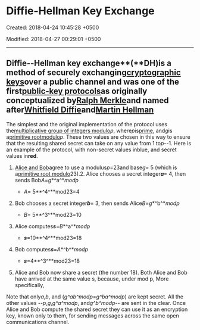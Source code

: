 # Diffie-Hellman Key Exchange

Created: 2018-04-24 10:45:28 +0500

Modified: 2018-04-27 00:29:01 +0500

---

## Diffie--Hellman key exchange**(**DH)is a method of securely exchanging[cryptographic keys](https://en.wikipedia.org/wiki/Key_(cryptography))over a public channel and was one of the first[public-key protocols](https://en.wikipedia.org/wiki/Public-key_cryptography)as originally conceptualized by[Ralph Merkle](https://en.wikipedia.org/wiki/Ralph_Merkle)and named after[Whitfield Diffie](https://en.wikipedia.org/wiki/Whitfield_Diffie)and[Martin Hellman](https://en.wikipedia.org/wiki/Martin_Hellman)

The simplest and the original implementation of the protocol uses the[multiplicative group of integers modulo](https://en.wikipedia.org/wiki/Multiplicative_group_of_integers_modulo_n)*p*, where*p*is[prime](https://en.wikipedia.org/wiki/Prime_number), and*g*is a[primitive root](https://en.wikipedia.org/wiki/Primitive_root_modulo_n)[modulo](https://en.wikipedia.org/wiki/Modular_arithmetic)*p*. These two values are chosen in this way to ensure that the resulting shared secret can take on any value from 1 to*p*--1. Here is an example of the protocol, with non-secret values inblue, and secret values in**red**.

1. [Alice and Bob](https://en.wikipedia.org/wiki/Alice_and_Bob)agree to use a modulus*p*=23and base*g*= 5 (which is a[primitive root modulo](https://en.wikipedia.org/wiki/Primitive_root_modulo_n)23).2.  Alice chooses a secret integer***a***= 4, then sends Bob*A*=*g**^a^***mod*p*
    - *A*= 5**^4^**mod23=4

3. Bob chooses a secret integer***b***= 3, then sends Alice*B*=*g**^b^***mod*p*
    - *B*= 5**^3^**mod23=10

4. Alice computes***s***=*B**^a^***mod*p*
    - ***s***=10**^4^**mod23=18

5. Bob computes***s***=*A**^b^***mod*p*
    - ***s***=4**^3^**mod23=18

6. Alice and Bob now share a secret (the number 18).
Both Alice and Bob have arrived at the same value s, because, under mod p,
More specifically,

Note that only*a*,*b*, and (*g^ab^*mod*p*=*g^ba^*mod*p*) are kept secret. All the other values --*p*,*g*,*g^a^*mod*p*, and*g^b^*mod*p*-- are sent in the clear. Once Alice and Bob compute the shared secret they can use it as an encryption key, known only to them, for sending messages across the same open communications channel.
